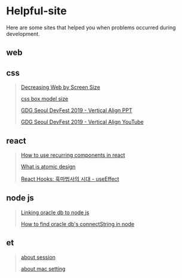 # Helpful-site

Here are some sites that helped you when problems occurred during development.

## web
## css
>[Decreasing Web by Screen Size](https://tech.devsisters.com/posts/shrinking-webpage)
>
>[css box model size](https://webdir.tistory.com/413)
>
>[GDG Seoul DevFest 2019 - Vertical Align PPT](https://www.slideshare.net/ssuser22e7fc/gdg-seoul-devfest-2019-vertical-align)
>
>[GDG Seoul DevFest 2019 - Vertical Align YouTube](https://www.youtube.com/watch?v=ee_M_eCOCJ4)

## react
> [How to use recurring components in react](https://velog.io/@public_danuel/trendy-react-multiple-components)
>
> [What is atomic design](https://brunch.co.kr/@ultra0034/63)
>
>
> [React Hooks: 훅마법사의 시대 - useEffect](https://slides.com/rinae/let-you-know-useeffect#/)

## node js 
>[Linking oracle db to node js](https://namjackson.tistory.com/12)
>
>[How to find oracle db's connectString in node](https://lts0606.tistory.com/183)

## et
>[about session](https://hyeonstorage.tistory.com/125)
>
>[about mac setting](https://nesoy.github.io/articles/2018-01/Mac-Terminal)
